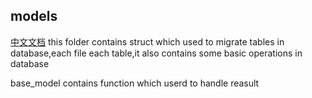 ## models
[中文文档](https://github.com/ruilisi/go-pangu/blob/master/models/READMECN.md)
this folder contains struct which used to migrate tables in database,each file each table,it also contains some basic operations in database

base_model contains function which userd to handle reasult
